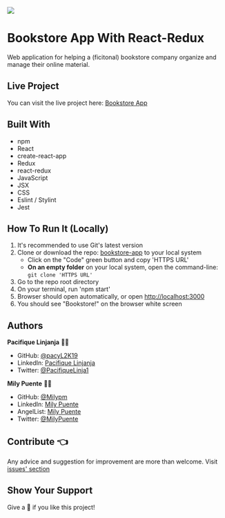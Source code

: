 ![](https://img.shields.io/badge/Microverse-blueviolet)
# Bookstore App With React-Redux

<!-- ![img_1](https://user-images.githubusercontent.com/54684961/126818315-2ed6d060-90c8-4697-8fad-054f87938bc7.png) -->

Web application for helping a (ficitonal) bookstore company organize and manage their online material.

## Live Project
You can visit the live project here: [Bookstore App]()

## Built With
- npm
- React
- create-react-app
- Redux
- react-redux
- JavaScript
- JSX
- CSS
- Eslint / Stylint
- Jest

## How To Run It (Locally)
1. It's recommended to use Git's latest version
2. Clone or download the repo: [bookstore-app](https://github.com/Milypm/Bookstore-app) to your local system
    - Click on the "Code" green button and copy 'HTTPS URL'
    - **On an empty folder** on your local system, open the command-line: `git clone 'HTTPS URL'`
3. Go to the repo root directory
4. On your terminal, run 'npm start'
5. Browser should open automatically, or open [http://localhost:3000](http://localhost:3000)
6. You should see "Bookstore!" on the browser white screen

<!-- ## Tests
- Go to the project's root directory
- Run 'npm test' -->

## Authors
**Pacifique Linjanja** :man_technologist:
- GitHub: [@pacyL2K19](https://github.com/pacyL2K19)
- LinkedIn: [Pacifique Linjanja](https://www.linkedin.com/in/pacifique-linjanja/)
- Twitter: [@PacifiqueLinja1](https://twitter.com/PacifiqueLinja1)

**Mily Puente** :woman_technologist:
- GitHub: [@Milypm](https://github.com/Milypm)
- LinkedIn: [Mily Puente](https://www.linkedin.com/in/milypuentem/)
- AngelList: [Mily Puente](https://angel.co/u/mily-puente)
- Twitter: [@MilyPuente](https://twitter.com/MilyPuente)
 
## Contribute :point_left:
Any advice and suggestion for improvement are more than welcome.
Visit [issues' section](https://github.com/Milypm/Bookstore-app/issues)

## Show Your Support
Give a :star2: if you like this project!

<!-- ## License
This project is [MIT Licensed]() -->
